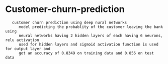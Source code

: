 # Customer-churn-prediction
       customer churn prediction using deep nural networks 
          model predicting the probablity of the customer leaving the bank using 
          neural networks having 2 hidden layers of each having 6 neurons, relu activation
          used for hidden layers and sigmoid activation function is used for output layer and
          got an accuracy of 0.8349 on training data and 0.856 on test data
